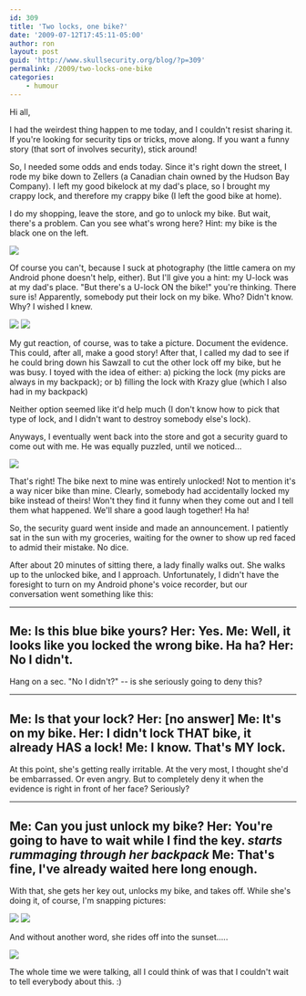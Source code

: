 ```yaml
---
id: 309
title: 'Two locks, one bike?'
date: '2009-07-12T17:45:11-05:00'
author: ron
layout: post
guid: 'http://www.skullsecurity.org/blog/?p=309'
permalink: /2009/two-locks-one-bike
categories:
    - humour
---
```


<p>Hi all,</p>
<p>I had the weirdest thing happen to me today, and I couldn't resist sharing it. If you're looking for security tips or tricks, move along. If you want a funny story (that sort of involves security), stick around! </p>
<!--more-->
<p>So, I needed some odds and ends today. Since it's right down the street, I rode my bike down to Zellers (a Canadian chain owned by the Hudson Bay Company). I left my good bikelock at my dad's place, so I brought my crappy lock, and therefore my crappy bike (I left the good bike at home). </p>
<p>I do my shopping, leave the store, and go to unlock my bike. But wait, there's a problem. Can you see what's wrong here? Hint: my bike is the black one on the left. </p>
<img src="https://blogdata.skullsecurity.org/twolocks-1.jpg">
<p>Of course you can't, because I suck at photography (the little camera on my Android phone doesn't help, either). But I'll give you a hint: my U-lock was at my dad's place. &quot;But there's a U-lock ON the bike!&quot; you're thinking. There sure is! Apparently, somebody put their lock on my bike. Who? Didn't know. Why? I wished I knew. </p>
<img src="https://blogdata.skullsecurity.org/twolocks-2.jpg">
<img src="https://blogdata.skullsecurity.org/twolocks-3.jpg">
<p>My gut reaction, of course, was to take a picture. Document the evidence. This could, after all, make a good story! After that, I called my dad to see if he could bring down his Sawzall to cut the other lock off my bike, but he was busy. I toyed with the idea of either:
a) picking the lock (my picks are always in my backpack); or
b) filling the lock with Krazy glue (which I also had in my backpack)</p>
<p>Neither option seemed like it'd help much (I don't know how to pick that type of lock, and I didn't want to destroy somebody else's lock). </p>
<p>Anyways, I eventually went back into the store and got a security guard to come out with me. He was equally puzzled, until we noticed...</p>
<img src="https://blogdata.skullsecurity.org/twolocks-4.jpg">
<p>That's right! The bike next to mine was entirely unlocked! Not to mention it's a way nicer bike than mine. Clearly, somebody had accidentally locked my bike instead of theirs! Won't they find it funny when they come out and I tell them what happened. We'll share a good laugh together! Ha ha! </p>
<p>So, the security guard went inside and made an announcement. I patiently sat in the sun with my groceries, waiting for the owner to show up red faced to admid their mistake. No dice. </p>
<p>After about 20 minutes of sitting there, a lady finally walks out. She walks up to the unlocked bike, and I approach. Unfortunately, I didn't have the foresight to turn on my Android phone's voice recorder, but our conversation went something like this:</p>
<hr />
<h2>Me: Is this blue bike yours?
Her: Yes.
Me: Well, it looks like you locked the wrong bike. Ha ha?
Her: No I didn't. </h2>
<p>Hang on a sec. &quot;No I didn't?&quot; -- is she seriously going to deny this?</p>
<hr />
<h2>Me: Is that your lock?
Her: [no answer]
Me: It's on my bike.
Her: I didn't lock THAT bike, it already HAS a lock!
Me: I know. That's MY lock. </h2>
<p>At this point, she's getting really irritable. At the very most, I thought she'd be embarrassed. Or even angry. But to completely deny it when the evidence is right in front of her face? Seriously?</p>
<hr />
<h2>Me: Can you just unlock my bike?
Her: You're going to have to wait while I find the key. <em>starts rummaging through her backpack</em>
Me: That's fine, I've already waited here long enough. </h2>
<p>With that, she gets her key out, unlocks my bike, and takes off. While she's doing it, of course, I'm snapping pictures:</p>
<img src="https://blogdata.skullsecurity.org/twolocks-5.jpg">
<img src="https://blogdata.skullsecurity.org/twolocks-6.jpg">
<p>And without another word, she rides off into the sunset.....</p>
<img src="https://blogdata.skullsecurity.org/twolocks-7.jpg">
<p>The whole time we were talking, all I could think of was that I couldn't wait to tell everybody about this. :)</p>